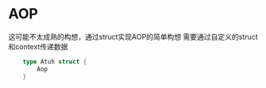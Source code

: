AOP
===

这可能不太成熟的构想，通过struct实现AOP的简单构想
需要通过自定义的struct和context传递数据


```go
    type Atuh struct {
        Aop
    }

```